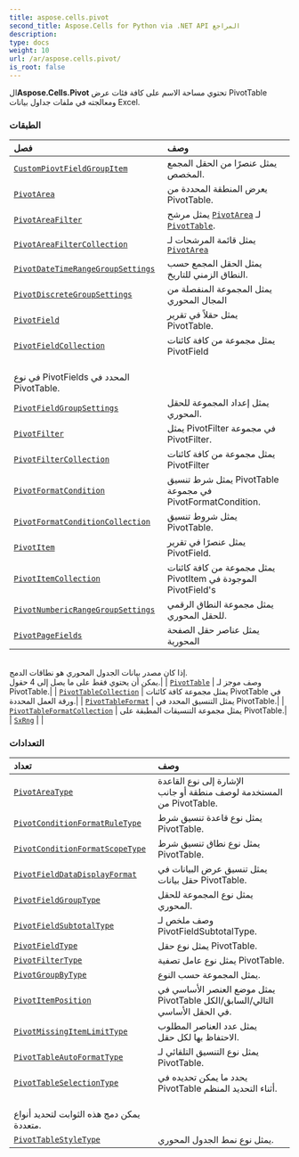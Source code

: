 ```yaml
---
title: aspose.cells.pivot
second_title: Aspose.Cells for Python via .NET API المراجع
description:
type: docs
weight: 10
url: /ar/aspose.cells.pivot/
is_root: false
---
```

 ال**Aspose.Cells.Pivot** تحتوي مساحة الاسم على كافة فئات عرض PivotTable ومعالجته في ملفات جداول بيانات Excel.

###  الطبقات
| فصل| وصف|
| :- | :- |
| [`CustomPiovtFieldGroupItem`](/cells/python-net/ar/aspose.cells.pivot/custompiovtfieldgroupitem) | يمثل عنصرًا من الحقل المجمع المخصص.|
| [`PivotArea`](/cells/python-net/ar/aspose.cells.pivot/pivotarea) | يعرض المنطقة المحددة من PivotTable.|
| [`PivotAreaFilter`](/cells/python-net/ar/aspose.cells.pivot/pivotareafilter) | يمثل مرشح [`PivotArea`](/cells/python-net/ar/aspose.cells.pivot/pivotarea) لـ [`PivotTable`](/cells/python-net/ar/aspose.cells.pivot/pivottable).|
| [`PivotAreaFilterCollection`](/cells/python-net/ar/aspose.cells.pivot/pivotareafiltercollection) | يمثل قائمة المرشحات لـ [`PivotArea`](/cells/python-net/ar/aspose.cells.pivot/pivotarea) |
| [`PivotDateTimeRangeGroupSettings`](/cells/python-net/ar/aspose.cells.pivot/pivotdatetimerangegroupsettings) | يمثل الحقل المجمع حسب النطاق الزمني للتاريخ.|
| [`PivotDiscreteGroupSettings`](/cells/python-net/ar/aspose.cells.pivot/pivotdiscretegroupsettings) | يمثل المجموعة المنفصلة من المجال المحوري|
| [`PivotField`](/cells/python-net/ar/aspose.cells.pivot/pivotfield) | يمثل حقلاً في تقرير PivotTable.|
| [`PivotFieldCollection`](/cells/python-net/ar/aspose.cells.pivot/pivotfieldcollection) | يمثل مجموعة من كافة كائنات PivotField<br/> في نوع PivotFields المحدد في PivotTable.|
| [`PivotFieldGroupSettings`](/cells/python-net/ar/aspose.cells.pivot/pivotfieldgroupsettings) | يمثل إعداد المجموعة للحقل المحوري.|
| [`PivotFilter`](/cells/python-net/ar/aspose.cells.pivot/pivotfilter) | يمثل PivotFilter في مجموعة PivotFilter.|
| [`PivotFilterCollection`](/cells/python-net/ar/aspose.cells.pivot/pivotfiltercollection) | يمثل مجموعة من كافة كائنات PivotFilter|
| [`PivotFormatCondition`](/cells/python-net/ar/aspose.cells.pivot/pivotformatcondition) | يمثل شرط تنسيق PivotTable في مجموعة PivotFormatCondition.|
| [`PivotFormatConditionCollection`](/cells/python-net/ar/aspose.cells.pivot/pivotformatconditioncollection) | يمثل شروط تنسيق PivotTable.|
| [`PivotItem`](/cells/python-net/ar/aspose.cells.pivot/pivotitem) |يمثل عنصرًا في تقرير PivotField.|
| [`PivotItemCollection`](/cells/python-net/ar/aspose.cells.pivot/pivotitemcollection) | يمثل مجموعة من كافة كائنات PivotItem الموجودة في PivotField's|
| [`PivotNumbericRangeGroupSettings`](/cells/python-net/ar/aspose.cells.pivot/pivotnumbericrangegroupsettings) | يمثل مجموعة النطاق الرقمي للحقل المحوري.|
| [`PivotPageFields`](/cells/python-net/ar/aspose.cells.pivot/pivotpagefields) | يمثل عناصر حقل الصفحة المحورية<br/>إذا كان مصدر بيانات الجدول المحوري هو نطاقات الدمج.<br/> يمكن أن يحتوي فقط على ما يصل إلى 4 حقول.|
| [`PivotTable`](/cells/python-net/ar/aspose.cells.pivot/pivottable) | وصف موجز لـ PivotTable.|
| [`PivotTableCollection`](/cells/python-net/ar/aspose.cells.pivot/pivottablecollection) | يمثل مجموعة كافة كائنات PivotTable في ورقة العمل المحددة.|
| [`PivotTableFormat`](/cells/python-net/ar/aspose.cells.pivot/pivottableformat) | يمثل التنسيق المحدد في PivotTable.|
| [`PivotTableFormatCollection`](/cells/python-net/ar/aspose.cells.pivot/pivottableformatcollection) | يمثل مجموعة التنسيقات المطبقة على PivotTable.|
| [`SxRng`](/cells/python-net/ar/aspose.cells.pivot/sxrng) |  |


###  التعدادات
|تعداد| وصف|
| :- | :- |
| [`PivotAreaType`](/cells/python-net/ar/aspose.cells.pivot/pivotareatype) | الإشارة إلى نوع القاعدة المستخدمة لوصف منطقة أو جانب من PivotTable.|
| [`PivotConditionFormatRuleType`](/cells/python-net/ar/aspose.cells.pivot/pivotconditionformatruletype) | يمثل نوع قاعدة تنسيق شرط PivotTable.|
| [`PivotConditionFormatScopeType`](/cells/python-net/ar/aspose.cells.pivot/pivotconditionformatscopetype) | يمثل نوع نطاق تنسيق شرط PivotTable.|
| [`PivotFieldDataDisplayFormat`](/cells/python-net/ar/aspose.cells.pivot/pivotfielddatadisplayformat) | يمثل تنسيق عرض البيانات في حقل بيانات PivotTable.|
| [`PivotFieldGroupType`](/cells/python-net/ar/aspose.cells.pivot/pivotfieldgrouptype) | يمثل نوع المجموعة للحقل المحوري.|
| [`PivotFieldSubtotalType`](/cells/python-net/ar/aspose.cells.pivot/pivotfieldsubtotaltype) | وصف ملخص لـ PivotFieldSubtotalType.|
| [`PivotFieldType`](/cells/python-net/ar/aspose.cells.pivot/pivotfieldtype) | يمثل نوع حقل PivotTable.|
| [`PivotFilterType`](/cells/python-net/ar/aspose.cells.pivot/pivotfiltertype) | يمثل نوع عامل تصفية PivotTable.|
| [`PivotGroupByType`](/cells/python-net/ar/aspose.cells.pivot/pivotgroupbytype) |يمثل المجموعة حسب النوع.|
| [`PivotItemPosition`](/cells/python-net/ar/aspose.cells.pivot/pivotitemposition) | يمثل موضع العنصر الأساسي في PivotTable التالي/السابق/الكل في الحقل الأساسي.|
| [`PivotMissingItemLimitType`](/cells/python-net/ar/aspose.cells.pivot/pivotmissingitemlimittype) | يمثل عدد العناصر المطلوب الاحتفاظ بها لكل حقل.|
| [`PivotTableAutoFormatType`](/cells/python-net/ar/aspose.cells.pivot/pivottableautoformattype) | يمثل نوع التنسيق التلقائي لـ PivotTable.|
| [`PivotTableSelectionType`](/cells/python-net/ar/aspose.cells.pivot/pivottableselectiontype) | يحدد ما يمكن تحديده في PivotTable أثناء التحديد المنظم.<br/> يمكن دمج هذه الثوابت لتحديد أنواع متعددة.|
| [`PivotTableStyleType`](/cells/python-net/ar/aspose.cells.pivot/pivottablestyletype) | يمثل نوع نمط الجدول المحوري.|


